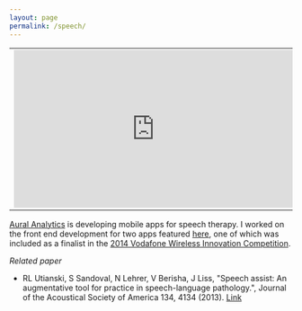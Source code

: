 ```yaml
---
layout: page
permalink: /speech/
---
```

<table>
</td>
<td style="width:400px">
<div style="text-align:center" markdown="1">
<iframe src="https://player.vimeo.com/video/143449956" width="500" height="281" frameborder="0" webkitallowfullscreen mozallowfullscreen allowfullscreen></iframe> 
</div> 
</td>
</tr>
</table>

[Aural Analytics](http://auralanalytics.com/) is developing mobile apps for speech therapy. I worked on the front end development for two apps featured [here](http://auralanalytics.com/#vita), one of which was included as a finalist in the [2014 Vodafone Wireless Innovation Competition](http://vodafone-us.com/wireless-innovation-project/past-competitions/2014/2014-finalists/).  

*Related paper*

- RL Utianski, S Sandoval, N Lehrer, V Berisha, J Liss, "Speech assist: An augmentative tool for practice in speech-language pathology.", Journal of the Acoustical Society of America 134, 4134 (2013). [Link](http://scitation.aip.org/content/asa/journal/jasa/134/5/10.1121/1.4831186)

